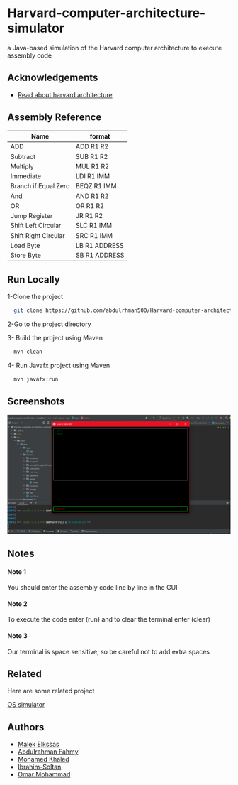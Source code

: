 
# Harvard-computer-architecture-simulator

a Java-based simulation of the Harvard computer architecture to execute assembly code


## Acknowledgements

 - [Read about harvard architecture](https://www.geeksforgeeks.org/harvard-architecture/)


## Assembly Reference

| Name             | format                                                                |
| ----------------- | ------------------------------------------------------------------ |
| ADD | ADD R1 R2 |
| Subtract | SUB R1 R2 |
| Multiply | MUL R1 R2 |
| Immediate | LDI R1 IMM |
| Branch if Equal Zero | BEQZ R1 IMM |
|And| AND R1 R2|
|OR| OR R1 R2|
|Jump Register| JR R1 R2|
|Shift Left Circular| SLC R1 IMM|
|Shift Right Circular| SRC R1 IMM |
|Load Byte |LB R1 ADDRESS|
|Store Byte |SB R1 ADDRESS|


## Run Locally

1-Clone the project

```bash
  git clone https://github.com/abdulrhman500/Harvard-computer-architecture-simulator.git
```

2-Go to the project directory


3- Build the project using Maven

```bash
  mvn clean
```

4- Run Javafx project using Maven

```bash
  mvn javafx:run
```


## Screenshots

![App Screenshot](https://github.com/abdulrhman500/Harvard-computer-architecture-simulator/blob/main/images/Screenshot%20(118).png)


## Notes

#### Note 1

You should enter the assembly code line by line in the GUI

#### Note 2

To execute the code enter (run) and to clear the terminal enter (clear)

#### Note 3
Our terminal is space sensitive, so be careful not to add extra spaces

## Related

Here are some related project

[OS simulator](https://github.com/malekelkssas/OS_simulator)      


## Authors

- [Malek Elkssas](https://github.com/malekelkssas)
- [Abdulrahman Fahmy](https://github.com/abdulrhman500)
- [Mohamed Khaled](https://github.com/Mohamed-Khaled308)
- [Ibrahim-Soltan](https://github.com/Ibrahim-Soltan)
- [Omar Mohammad](https://github.com/OmarMUhammed03)


